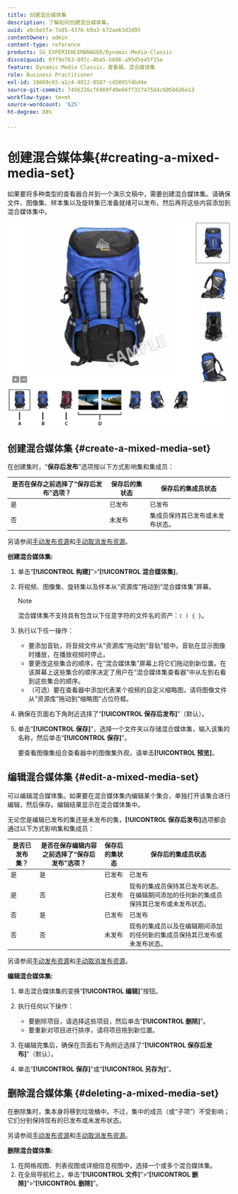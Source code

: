 ```yaml
---
title: 创建混合媒体集
description: 了解如何创建混合媒体集。
uuid: a0c6e5fa-7a85-4376-b9a3-b72ae63d3d95
contentOwner: admin
content-type: reference
products: SG_EXPERIENCEMANAGER/Dynamic-Media-Classic
discoiquuid: 0ff9e763-897c-4ba5-b606-a95d5e45f35e
feature: Dynamic Media Classic，查看器，混合媒体集
role: Business Practitioner
exl-id: 18669c65-a1c4-4012-8587-cd5095f4bd4e
source-git-commit: 7456226cf6469f40e66ff327475d4c605b6d6e13
workflow-type: tm+mt
source-wordcount: '625'
ht-degree: 88%

---
```


# 创建混合媒体集{#creating-a-mixed-media-set}

如果要将多种类型的查看器合并到一个演示文稿中，需要创建混合媒体集。请确保文件、图像集、样本集以及旋转集已准备就绪可以发布，然后再将这些内容添加到混合媒体集中。

![混合媒体集](/help/assets/mm_mixed_media_set.png)

## 创建混合媒体集 {#create-a-mixed-media-set}

在创建集时，“**保存后发布**”选项按以下方式影响集和集成员：

| 是否在保存之前选择了“保存后发布”选项？ | 保存后的集状态 | 保存后的集成员状态 |
|--- |--- |--- |
| 是 | 已发布 | 已发布 |
| 否 | 未发布 | 集成员保持其已发布或未发布状态。 |

另请参阅[手动发布资源](publishing-files.md#manually_publishing_assets)和[手动取消发布资源](publishing-files.md#manually_unpublishing_assets)。

**创建混合媒体集:**

1. 单击“**[!UICONTROL 构建]**”>“**[!UICONTROL 混合媒体集]**。
1. 将视频、图像集、旋转集以及样本从“资源库”拖动到“混合媒体集”屏幕。

   >[!NOTE]
   >
   >混合媒体集不支持具有包含以下任意字符的文件名的资产：`( ) { }`。

1. 执行以下任一操作：

   * 要添加音轨，将音频文件从“资源库”拖动到“音轨”框中。音轨在显示图像时播放，在播放视频时停止。
   * 要更改这些集合的顺序，在“混合媒体集”屏幕上将它们拖动到新位置。在该屏幕上这些集合的顺序决定了用户在“混合媒体集查看器”中从左到右看到这些集合的顺序。
   * （可选）要在查看器中添加代表某个视频的自定义缩略图，请将图像文件从“资源库”拖动到“缩略图”占位符框。

1. 确保在页面右下角附近选择了“**[!UICONTROL 保存后发布]**”（默认）。
1. 单击“**[!UICONTROL 保存]**”，选择一个文件夹以存储混合媒体集，输入该集的名称，然后单击“**[!UICONTROL 保存]**”。

   要查看图像集组合查看器中的图像集外观，请单击&#x200B;**[!UICONTROL 预览]**。

## 编辑混合媒体集 {#edit-a-mixed-media-set}

可以编辑混合媒体集。如果要在混合媒体集内编辑某个集合，单独打开该集合进行编辑，然后保存。编辑结果显示在混合媒体集中。

无论您是编辑已发布的集还是未发布的集，**[!UICONTROL 保存后发布]**&#x200B;选项都会通过以下方式影响集和集成员：

| 是否已发布集？ | 是否在保存编辑内容之前选择了“保存后发布”选项？ | 保存后的集状态 | 保存后的集成员状态 |
|--- |--- |--- |--- |
| 是 | 是 | 已发布 | 已发布 |
| 是 | 否 | 已发布 | 现有的集成员保持其已发布状态。在编辑期间添加的任何新的集成员保持其已发布或未发布状态。 |
| 否 | 是 | 已发布 | 已发布 |
| 否 | 否 | 未发布 | 现有的集成员以及在编辑期间添加的任何新的集成员保持其已发布或未发布状态。 |

另请参阅[手动发布资源](publishing-files.md#manually_publishing_assets)和[手动取消发布资源](publishing-files.md#manually_unpublishing_assets)。

**编辑混合媒体集:**

1. 单击混合媒体集的变换“**[!UICONTROL 编辑]**”按钮。
1. 执行任何以下操作：

   * 要删除项目，请选择这些项目，然后单击“**[!UICONTROL 删除]**”。
   * 要重新对项目进行排序，请将项目拖到新位置。

1. 在编辑完集后，确保在页面右下角附近选择了“**[!UICONTROL 保存后发布]**”（默认）。
1. 单击“**[!UICONTROL 保存]**”或“**[!UICONTROL 另存为]**”。

## 删除混合媒体集 {#deleting-a-mixed-media-set}

在删除集时，集本身将移到垃圾桶中。不过，集中的成员（或“子项”）不受影响；它们分别保持现有的已发布或未发布状态。

另请参阅[手动发布资源](publishing-files.md#manually_publishing_assets)和[手动取消发布资源](publishing-files.md#manually_unpublishing_assets)。

**删除混合媒体集:**

1. 在网格视图、列表视图或详细信息视图中，选择一个或多个混合媒体集。
1. 在全局导航栏上，单击“**[!UICONTROL 文件]**”>“**[!UICONTROL 删除]**”>“**[!UICONTROL 删除]**”。

